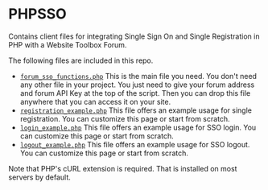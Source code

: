 PHPSSO
======

Contains client files for integrating Single Sign On and Single Registration in PHP with a Website Toolbox Forum.

The following files are included in this repo.

* [`forum_sso_functions.php`](https://github.com/webtoolbox/PHPSSO/blob/master/forum_sso_functions.php)
  This is the main file you need. You don't need any other file in your project. You just need to give your forum address and forum API Key at the top of the script. Then you can drop this file anywhere that you can access it on your site. 
* [`registration_example.php`](https://github.com/webtoolbox/PHPSSO/blob/master/registration_example.php)
  This file offers an example usage for single registration. You can customize this page or start from scratch.
* [`login_example.php`](https://github.com/webtoolbox/PHPSSO/blob/master/login_example.php)
  This file offers an example usage for SSO login. You can customize this page or start from scratch.
* [`logout_example.php`](https://github.com/webtoolbox/PHPSSO/blob/master/logout_example.php)
  This file offers an example usage for SSO logout. You can customize this page or start from scratch.
  
Note that PHP's cURL extension is required. That is installed on most servers by default.
  
  
 
